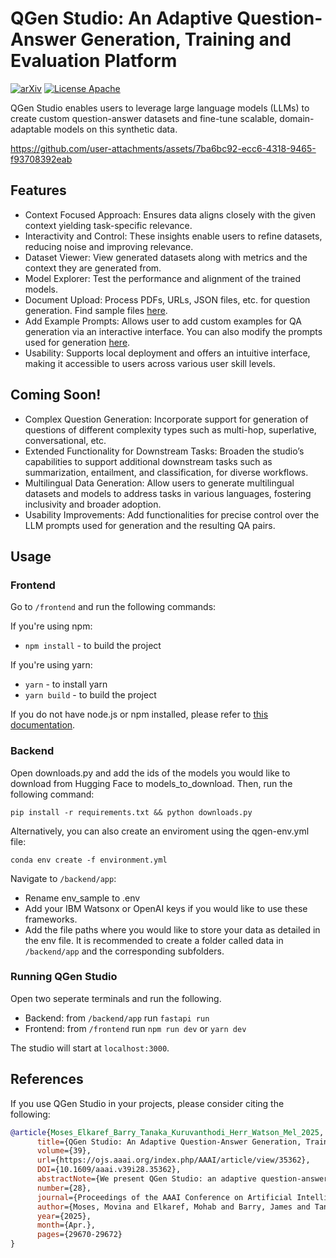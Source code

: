 # QGen Studio: An Adaptive Question-Answer Generation, Training and Evaluation Platform

[![arXiv](https://img.shields.io/badge/arXiv-2408.09869-b31b1b.svg)](https://arxiv.org/abs/2504.06136)
[![License Apache](https://img.shields.io/github/license/ibm/qgen-studio)](https://www.apache.org/licenses/LICENSE-2.0)

QGen Studio enables users to leverage large language models (LLMs) to create custom question-answer datasets and fine-tune scalable, domain-adaptable models on this synthetic data. 


https://github.com/user-attachments/assets/7ba6bc92-ecc6-4318-9465-f93708392eab


## Features

- Context Focused Approach: Ensures data aligns closely with the given context yielding task-specific relevance.
- Interactivity and Control: These insights enable users to refine datasets, reducing noise and improving relevance.
- Dataset Viewer: View generated datasets along with metrics and the context they are generated from.
- Model Explorer: Test the performance and alignment of the trained models.
- Document Upload: Process PDFs, URLs, JSON files, etc. for question generation. Find sample files [here](docs/samples).
- Add Example Prompts:  Allows user to add custom examples for QA generation via an interactive interface. You can also modify the prompts used for generation [here](backend/app/utils/prompts.json).
- Usability: Supports local deployment and offers an intuitive interface, making it accessible to users across various user skill levels.


## Coming Soon!

- Complex Question Generation: Incorporate support for generation of questions of different complexity types such as multi-hop, superlative, conversational, etc.
- Extended Functionality for Downstream Tasks: Broaden the studio’s capabilities to support additional downstream tasks such as summarization, entailment, and classification, for diverse workflows.
- Multilingual Data Generation: Allow users to generate multilingual datasets and models to address tasks in various languages, fostering inclusivity and broader adoption.
- Usability Improvements: Add functionalities for precise control over the LLM prompts used for generation and the resulting QA pairs.


## Usage

### Frontend
Go to `/frontend` and run the following commands:

If you're using npm:

- `npm install` - to build the project

If you're using yarn:

- `yarn` - to install yarn
- `yarn build` - to build the project

If you do not have node.js or npm installed, please refer to [this documentation](https://docs.npmjs.com/downloading-and-installing-node-js-and-npm).

### Backend
Open downloads.py and add the ids of the models you would like to download from Hugging Face to models_to_download. Then, run the following command:

`pip install -r requirements.txt && python downloads.py`

Alternatively, you can also create an enviroment using the qgen-env.yml file:

`conda env create -f environment.yml`

Navigate to `/backend/app`:

- Rename env_sample to .env
- Add your IBM Watsonx or OpenAI keys if you would like to use these frameworks.
- Add the file paths where you would like to store your data as detailed in the env file. It is recommended to create a folder called data in `/backend/app` and the corresponding subfolders.

### Running QGen Studio
Open two seperate terminals and run the following.
- Backend: from `/backend/app` run `fastapi run`
- Frontend: from `/frontend` run `npm run dev` or `yarn dev`

The studio will start at `localhost:3000`.


## References

If you use QGen Studio in your projects, please consider citing the following:

```bib
@article{Moses_Elkaref_Barry_Tanaka_Kuruvanthodi_Herr_Watson_Mel_2025,
      title={QGen Studio: An Adaptive Question-Answer Generation, Training and Evaluation Platform},
      volume={39},
      url={https://ojs.aaai.org/index.php/AAAI/article/view/35362},
      DOI={10.1609/aaai.v39i28.35362},
      abstractNote={We present QGen Studio: an adaptive question-answer generation, training, and evaluation platform. QGen Studio enables users to leverage large language models (LLMs) to create custom question-answer datasets and fine-tune models on this synthetic data. It features a dataset viewer and model explorer to streamline this process. The dataset viewer provides key metrics and visualizes the context from which the QA pairs are generated, offering insights into data quality. The model explorer supports model comparison, allowing users to contrast the performance of their trained LLMs against other models, supporting performance benchmarking and refinement. QGen Studio delivers an interactive, end-to-end solution for generating QA datasets and training scalable, domain-adaptable models. The studio will be open-sourced soon, allowing users to deploy it locally.},
      number={28},
      journal={Proceedings of the AAAI Conference on Artificial Intelligence},
      author={Moses, Movina and Elkaref, Mohab and Barry, James and Tanaka, Shinnosuke and Kuruvanthodi, Vishnudev and Herr, Nathan and Watson, Campbell D and Mel, Geeth De},
      year={2025},
      month={Apr.},
      pages={29670-29672}
}
